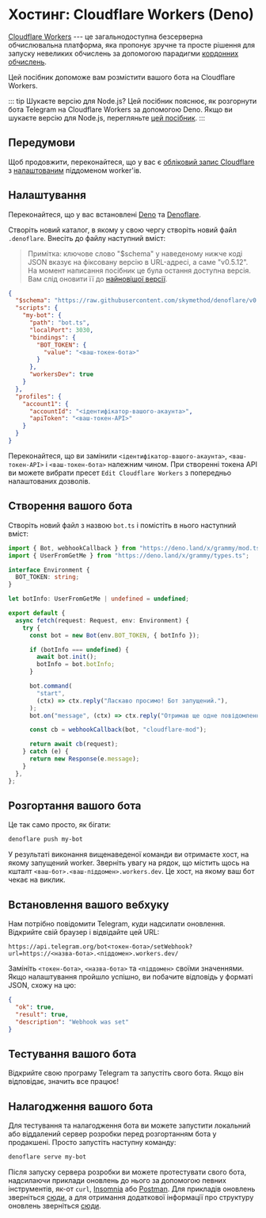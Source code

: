 # Хостинг: Cloudflare Workers (Deno)

[Cloudflare Workers](https://workers.cloudflare.com) --- це загальнодоступна безсерверна обчислювальна платформа, яка пропонує зручне та просте рішення для запуску невеликих обчислень за допомогою парадигми [кордонних обчислень](https://uk.wikipedia.org/wiki/Кордонні_обчислення).

Цей посібник допоможе вам розмістити вашого бота на Cloudflare Workers.

::: tip Шукаєте версію для Node.js?
Цей посібник пояснює, як розгорнути бота Telegram на Cloudflare Workers за допомогою Deno.
Якщо ви шукаєте версію для Node.js, перегляньте [цей посібник](./cloudflare-workers-nodejs).
:::

## Передумови

Щоб продовжити, переконайтеся, що у вас є [обліковий запис Cloudflare](https://dash.cloudflare.com/login) з [налаштованим](https://dash.cloudflare.com/?account=workers) піддоменом worker'ів.

## Налаштування

Переконайтеся, що у вас встановлені [Deno](https://deno.land/) та [Denoflare](https://denoflare.dev/).

Створіть новий каталог, в якому у свою чергу створіть новий файл `.denoflare`.
Внесіть до файлу наступний вміст:

> Примітка: ключове слово "$schema" у наведеному нижче коді JSON вказує на фіксовану версію в URL-адресі, а саме "v0.5.12".
> На момент написання посібник це була остання доступна версія.
> Вам слід оновити її до [найновішої версії](https://github.com/skymethod/denoflare/releases).

```json
{
  "$schema": "https://raw.githubusercontent.com/skymethod/denoflare/v0.5.12/common/config.schema.json",
  "scripts": {
    "my-bot": {
      "path": "bot.ts",
      "localPort": 3030,
      "bindings": {
        "BOT_TOKEN": {
          "value": "<ваш-токен-бота>"
        }
      },
      "workersDev": true
    }
  },
  "profiles": {
    "account1": {
      "accountId": "<ідентифікатор-вашого-акаунта>",
      "apiToken": "<ваш-токен-API>"
    }
  }
}
```

Переконайтеся, що ви замінили `<ідентифікатор-вашого-акаунта>`, `<ваш-токен-API>` і `<ваш-токен-бота>` належним чином.
При створенні токена API ви можете вибрати пресет `Edit Cloudflare Workers` з попередньо налаштованих дозволів.

## Створення вашого бота

Створіть новий файл з назвою `bot.ts` і помістіть в нього наступний вміст:

```ts
import { Bot, webhookCallback } from "https://deno.land/x/grammy/mod.ts";
import { UserFromGetMe } from "https://deno.land/x/grammy/types.ts";

interface Environment {
  BOT_TOKEN: string;
}

let botInfo: UserFromGetMe | undefined = undefined;

export default {
  async fetch(request: Request, env: Environment) {
    try {
      const bot = new Bot(env.BOT_TOKEN, { botInfo });

      if (botInfo === undefined) {
        await bot.init();
        botInfo = bot.botInfo;
      }

      bot.command(
        "start",
        (ctx) => ctx.reply("Ласкаво просимо! Бот запущений."),
      );
      bot.on("message", (ctx) => ctx.reply("Отримав ще одне повідомлення!"));

      const cb = webhookCallback(bot, "cloudflare-mod");

      return await cb(request);
    } catch (e) {
      return new Response(e.message);
    }
  },
};
```

## Розгортання вашого бота

Це так само просто, як бігати:

```sh
denoflare push my-bot
```

У результаті виконання вищенаведеної команди ви отримаєте хост, на якому запущений worker.
Зверніть увагу на рядок, що містить щось на кшталт `<ваш-бот>.<ваш-піддомен>.workers.dev`.
Це хост, на якому ваш бот чекає на виклик.

## Встановлення вашого вебхуку

Нам потрібно повідомити Telegram, куди надсилати оновлення.
Відкрийте свій браузер і відвідайте цей URL:

```text
https://api.telegram.org/bot<токен-бота>/setWebhook?url=https://<назва-бота>.<піддомен>.workers.dev/
```

Замініть `<токен-бота>`, `<назва-бота>` та `<піддомен>` своїми значеннями.
Якщо налаштування пройшло успішно, ви побачите відповідь у форматі JSON, схожу на цю:

```json
{
  "ok": true,
  "result": true,
  "description": "Webhook was set"
}
```

## Тестування вашого бота

Відкрийте свою програму Telegram та запустіть свого бота.
Якщо він відповідає, значить все працює!

## Налагодження вашого бота

Для тестування та налагодження бота ви можете запустити локальний або віддалений сервер розробки перед розгортанням бота у продакшені.
Просто запустіть наступну команду:

```sh
denoflare serve my-bot
```

Після запуску сервера розробки ви можете протестувати свого бота, надсилаючи приклади оновлень до нього за допомогою певних інструментів, як-от `curl`, [Insomnia](https://insomnia.rest) або [Postman](https://postman.com).
Для прикладів оновлень зверніться [сюди](https://core.telegram.org/bots/webhooks#testing-your-bot-with-updates), а для отримання додаткової інформації про структуру оновлень зверніться [сюди](https://core.telegram.org/bots/api#update).
